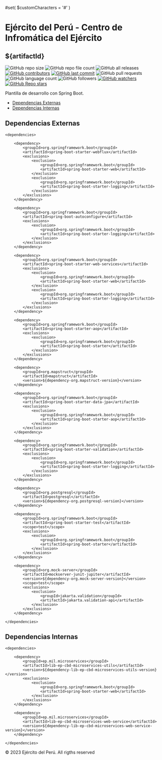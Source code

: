 #set( $customCharacters = '#' )

# Ejército del Perú - Centro de Infromática del Ejército

## ${artifactId}

![GitHub repo size](https://img.shields.io/github/repo-size/dbacilio88/${artifactId})
![GitHub repo file count](https://img.shields.io/github/directory-file-count/dbacilio88/${artifactId})
![GitHub all releases](https://img.shields.io/github/downloads/dbacilio88/${artifactId}/total)
[![GitHub contributors](https://img.shields.io/github/contributors/dbacilio88/${artifactId})](https://github.com/dbacilio88/${artifactId}/graphs/contributors)
[![GitHub last commit](https://img.shields.io/github/last-commit/dbacilio88/${artifactId}?logoColor=success)](https://github.com/dbacilio88/${artifactId}/graphs/commit-activity)
![GitHub pull requests](https://img.shields.io/github/issues-pr/dbacilio88/${artifactId}?color=red)
![GitHub language count](https://img.shields.io/github/languages/count/dbacilio88/${artifactId})
![GitHub followers](https://img.shields.io/github/followers/dbacilio88?style=social)
[![GitHub watchers](https://img.shields.io/github/watchers/dbacilio88/${artifactId}?style=social)](https://github.com/dbacilio88/${artifactId}/watchers)
[![**GitHub Repo
stars**](https://img.shields.io/github/stars/dbacilio88/${artifactId}?style=social)](https://github.com/dbacilio88/${artifactId}/stargazers)

Plantilla de desarrollo con Spring Boot.

* [Dependencias Externas](#external-dependencies)
* [Dependencias Internas](#internal-dependencies)

## <a name="external-dependencies"></a>Dependencias Externas

    <dependencies>

        <dependency>
            <groupId>org.springframework.boot</groupId>
            <artifactId>spring-boot-starter-webflux</artifactId>
            <exclusions>
                <exclusion>
                    <groupId>org.springframework.boot</groupId>
                    <artifactId>spring-boot-starter-web</artifactId>
                </exclusion>
                <exclusion>
                    <groupId>org.springframework.boot</groupId>
                    <artifactId>spring-boot-starter-logging</artifactId>
                </exclusion>
            </exclusions>
        </dependency>

        <dependency>
            <groupId>org.springframework.boot</groupId>
            <artifactId>spring-boot-autoconfigure</artifactId>
            <exclusions>
                <exclusion>
                    <groupId>org.springframework.boot</groupId>
                    <artifactId>spring-boot-starter-logging</artifactId>
                </exclusion>
            </exclusions>
        </dependency>

        <dependency>
            <groupId>org.springframework.boot</groupId>
            <artifactId>spring-boot-starter-web-services</artifactId>
            <exclusions>
                <exclusion>
                    <groupId>org.springframework.boot</groupId>
                    <artifactId>spring-boot-starter-web</artifactId>
                </exclusion>
                <exclusion>
                    <groupId>org.springframework.boot</groupId>
                    <artifactId>spring-boot-starter-logging</artifactId>
                </exclusion>
            </exclusions>
        </dependency>

        <dependency>
            <groupId>org.springframework.boot</groupId>
            <artifactId>spring-boot-starter-aop</artifactId>
            <exclusions>
                <exclusion>
                    <groupId>org.springframework.boot</groupId>
                    <artifactId>spring-boot-starter</artifactId>
                </exclusion>
            </exclusions>
        </dependency>

        <dependency>
            <groupId>org.mapstruct</groupId>
            <artifactId>mapstruct</artifactId>
            <version>${dependency-org.mapstruct-version}</version>
        </dependency>

        <dependency>
            <groupId>org.springframework.boot</groupId>
            <artifactId>spring-boot-starter-data-jpa</artifactId>
            <exclusions>
                <exclusion>
                    <groupId>org.springframework.boot</groupId>
                    <artifactId>spring-boot-starter-aop</artifactId>
                </exclusion>
            </exclusions>
        </dependency>

        <dependency>
            <groupId>org.springframework.boot</groupId>
            <artifactId>spring-boot-starter-validation</artifactId>
            <exclusions>
                <exclusion>
                    <groupId>org.springframework.boot</groupId>
                    <artifactId>spring-boot-starter-logging</artifactId>
                </exclusion>
            </exclusions>
        </dependency>

        <dependency>
            <groupId>org.postgresql</groupId>
            <artifactId>postgresql</artifactId>
            <version>${dependency-org.postgresql-version}</version>
        </dependency>

        <dependency>
            <groupId>org.springframework.boot</groupId>
            <artifactId>spring-boot-starter-test</artifactId>
            <scope>test</scope>
            <exclusions>
                <exclusion>
                    <groupId>org.springframework.boot</groupId>
                    <artifactId>spring-boot-starter</artifactId>
                </exclusion>
            </exclusions>
        </dependency>

        <dependency>
            <groupId>org.mock-server</groupId>
            <artifactId>mockserver-junit-jupiter</artifactId>
            <version>${dependency-org.mock-server-version}</version>
            <scope>test</scope>
            <exclusions>
                <exclusion>
                    <groupId>jakarta.validation</groupId>
                    <artifactId>jakarta.validation-api</artifactId>
                </exclusion>
            </exclusions>
        </dependency>

    </dependencies>

## <a name="internal-dependencies"></a>Dependencias Internas

    <dependencies>

        <dependency>
            <groupId>ep.mil.microservices</groupId>
            <artifactId>lib-ep-cbd-microservices-utils</artifactId>
            <version>${dependency-lib-ep-cbd-microservices-utils-version}</version>
            <exclusions>
                <exclusion>
                    <groupId>org.springframework.boot</groupId>
                    <artifactId>spring-boot-starter-web</artifactId>
                </exclusion>
            </exclusions>
        </dependency>

        <dependency>
            <groupId>ep.mil.microservices</groupId>
            <artifactId>lib-ep-cbd-microservices-web-service</artifactId>
            <version>${dependency-lib-ep-cbd-microservices-web-service-version}</version>
        </dependency>

    </dependencies>

© 2023 Ejército del Perú. All rigths reserved